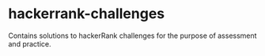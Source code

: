 # hackerrank-challenges
Contains solutions to hackerRank challenges for the purpose of assessment and practice.
